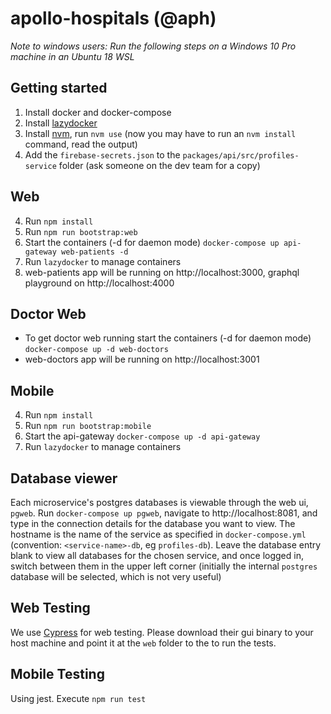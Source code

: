 # apollo-hospitals (@aph)

_Note to windows users: Run the following steps on a Windows 10 Pro machine in an Ubuntu 18 WSL_

## Getting started

1. Install docker and docker-compose
2. Install [lazydocker](https://github.com/jesseduffield/lazydocker)
3. Install [nvm](https://nvm.sh), run `nvm use` (now you may have to run an `nvm install` command, read the output)
4. Add the `firebase-secrets.json` to the `packages/api/src/profiles-service` folder (ask someone on the dev team for a copy)

## Web

4. Run `npm install`
5. Run `npm run bootstrap:web`
6. Start the containers (-d for daemon mode) `docker-compose up api-gateway web-patients -d`
7. Run `lazydocker` to manage containers
8. web-patients app will be running on http://localhost:3000, graphql playground on http://localhost:4000

## Doctor Web

* To get doctor web running start the containers (-d for daemon mode) `docker-compose up -d web-doctors`
* web-doctors app will be running on http://localhost:3001

## Mobile

4. Run `npm install`
5. Run `npm run bootstrap:mobile`
6. Start the api-gateway `docker-compose up -d api-gateway`
7. Run `lazydocker` to manage containers

## Database viewer

Each microservice's postgres databases is viewable through the web ui, `pgweb`. Run `docker-compose up pgweb`, navigate to http://localhost:8081, and type in the connection details for the database you want to view. The hostname is the name of the service as specified in `docker-compose.yml` (convention: `<service-name>-db`, eg `profiles-db`). Leave the database entry blank to view all databases for the chosen service, and once logged in, switch between them in the upper left corner (initially the internal `postgres` database will be selected, which is not very useful)

## Web Testing

We use [Cypress](cypress.io) for web testing. Please download their gui binary to your host machine and point it at the `web` folder to the to run the tests.

## Mobile Testing

Using jest. Execute `npm run test`
